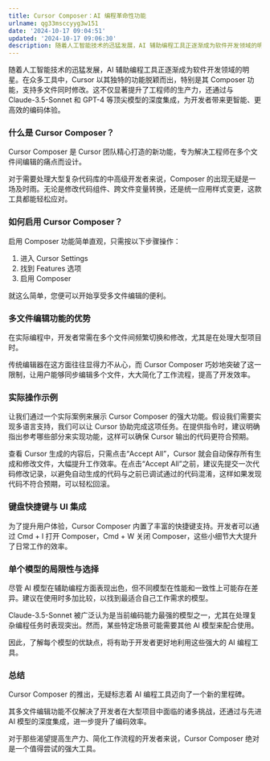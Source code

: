 ```yaml
---
title: Cursor Composer：AI 编程革命性功能
urlname: qg33msccyyg3w151
date: '2024-10-17 09:04:51'
updated: '2024-10-17 09:06:30'
description: 随着人工智能技术的迅猛发展，AI 辅助编程工具正逐渐成为软件开发领域的明星。在众多工具中，Cursor 以其独特的功能脱颖而出，特别是其 Composer 功能，支持多文件同时修改。这不仅显著提升了工程师的生产力，还通过与 Claude-3.5-Sonnet 和 GPT-4 等顶尖模型的深度集...
---
```

随着人工智能技术的迅猛发展，AI 辅助编程工具正逐渐成为软件开发领域的明星。在众多工具中，Cursor 以其独特的功能脱颖而出，特别是其 Composer 功能，支持多文件同时修改。这不仅显著提升了工程师的生产力，还通过与 Claude-3.5-Sonnet 和 GPT-4 等顶尖模型的深度集成，为开发者带来更智能、更高效的编码体验。

### 什么是 Cursor Composer？
Cursor Composer 是 Cursor 团队精心打造的新功能，专为解决工程师在多个文件间编辑的痛点而设计。



对于需要处理大型复杂代码库的中高级开发者来说，Composer 的出现无疑是一场及时雨。无论是修改代码组件、跨文件变量转换，还是统一应用样式变更，这款工具都能轻松应对。

### 如何启用 Cursor Composer？
启用 Composer 功能简单直观，只需按以下步骤操作：

1. 进入 Cursor Settings
2. 找到 Features 选项
3. 启用 Composer

就这么简单，您便可以开始享受多文件编辑的便利。

### 多文件编辑功能的优势
在实际编程中，开发者常需在多个文件间频繁切换和修改，尤其是在处理大型项目时。



传统编辑器在这方面往往显得力不从心，而 Cursor Composer 巧妙地突破了这一限制，让用户能够同步编辑多个文件，大大简化了工作流程，提高了开发效率。

### 实际操作示例
让我们通过一个实际案例来展示 Cursor Composer 的强大功能。假设我们需要实现多语言支持，我们可以让 Cursor 协助完成这项任务。在提供指令时，建议明确指出参考哪些部分来实现功能，这样可以确保 Cursor 输出的代码更符合预期。



查看 Cursor 生成的内容后，只需点击“Accept All”，Cursor 就会自动保存所有生成和修改文件，大幅提升工作效率。在点击“Accept All”之前，建议先提交一次代码修改记录，以避免自动生成的代码与之前已调试通过的代码混淆，这样如果发现代码不符合预期，可以轻松回滚。

### 键盘快捷键与 UI 集成
为了提升用户体验，Cursor Composer 内置了丰富的快捷键支持。开发者可以通过 Cmd + I 打开 Composer，Cmd + W 关闭 Composer，这些小细节大大提升了日常工作的效率。

### 单个模型的局限性与选择
尽管 AI 模型在辅助编程方面表现出色，但不同模型在性能和一致性上可能存在差异。建议在使用时多加比较，以找到最适合自己工作需求的模型。



Claude-3.5-Sonnet 被广泛认为是当前编码能力最强的模型之一，尤其在处理复杂编程任务时表现突出。然而，某些特定场景可能需要其他 AI 模型来配合使用。



因此，了解每个模型的优缺点，将有助于开发者更好地利用这些强大的 AI 编程工具。

### 总结
Cursor Composer 的推出，无疑标志着 AI 编程工具迈向了一个新的里程碑。



其多文件编辑功能不仅解决了开发者在大型项目中面临的诸多挑战，还通过与先进 AI 模型的深度集成，进一步提升了编码效率。



对于那些渴望提高生产力、简化工作流程的开发者来说，Cursor Composer 绝对是一个值得尝试的强大工具。

